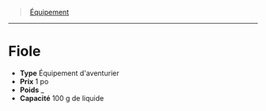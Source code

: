 ﻿---
!Equipment
Type: Équipement d'aventurier
Price: 1 po
Weight: _
Capacity: 100 g de liquide
Id: equipment_hd.md#fiole
ParentLink: equipment_hd.md#Équipement
Name: Fiole
ParentName: Équipement
NameLevel: 1
---
> [Équipement](hd_equipment.md)

---

# Fiole

- **Type** Équipement d'aventurier
- **Prix** 1 po
- **Poids** _
- **Capacité** 100 g de liquide

